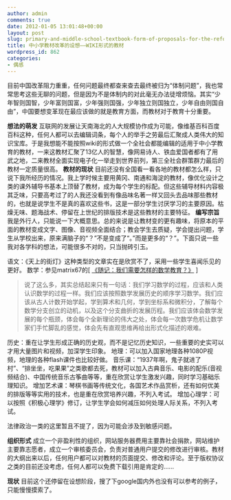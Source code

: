 ```yaml
---
author: admin
comments: true
date: 2012-01-05 13:01:48+00:00
layout: post
slug: primary-and-middle-school-textbook-form-of-proposals-for-the-reform-of-wiki-teaching-material
title: 中小学教材改革的设想——WIKI形式的教材
wordpress_id: 862
categories:
- 偶感
---
```


目前中国改革阻力重重，任何问题最终都查来查去最终被归为“体制问题”，我也常常思考这些无聊的问题，但是因为不是体制内的对此毫无办法徒增烦恼。其实“少年智则国智，少年富则国富，少年强则国强，少年独立则国独立，少年自由则国自由”，中国要想变革现在最应该做的就是教育方面，而教材对于教育十分重要。
<!-- more -->
**想法的萌发**
互联网的发展让天南海北的人大规模协作成为可能，像维基百科百度百科这种，任何人都可以去编辑词条，每个人的举手之劳最后汇聚成人类伟大的知识宝库。于是我想能不能按照wiki的形式做一个全社会都能编辑的适用于中小学教育的教材，一来这教材汇聚了13亿人的智慧，像网易诗人、铁血爱国者都有了用武之地，二来教材全面实现电子化一举走到世界前列，第三全社会群策群力最后的教材一定质量很高。
**教材的现状**
目前还没有全国看一看各地的教材都怎么样，只说下我所经历的情况。我上学时候主要用黄冈、南通和海淀的教材，像优化设计之类的课外辅导书基本上顶替了教材，成为每个学生的标配。但这些辅导材料内容极其乏味，只要高考过了的人我还没看到有像品味名著一样又回头去品味那些教材的，也就是说学生不是真的喜欢这些书，这是一部分学生讨厌学习的主要原因。枯燥无味、题海战术、停留在上世纪的排版技术是这些教材的主要特征。
**编写宗旨**
我是外行人，只能说一下大概意思。总的来说是让教材变的更有趣味，将原本的平面的教材变成文字、图像、音视频全面结合；教会学生去质疑，学会提出问题，学生从学校出来，原来满脑子的“？”不是变成了“。”而是更多的“？”。下面只说一些我对各学科的想法，可能很多不对的，只当抛砖引玉。

语文：《天上的街灯》这种类型的文章实在是欣赏不了，采用一些学生喜闻乐见的更好。
数学：参见matrix67的[ [《随记：我们需要怎样的数学教育？》](http://www.matrix67.com/blog/archives/4294) ]


> 说了这么多，其实总结起来只有一句话：我们学习数学的过程，应该和人类认识数学的过程一样。我们应该按照数学发展历史的顺序学习数学。我们应该从古人计数开始学起，学到算术和几何，学到坐标系和微积分，了解每个数学分支创立的动机，以及这个分支曲折的发展历程。我们应该体会数学发展的每个瓶颈，体会每个全新理论的伟大之处，体会每一次数学危机让数学家们手忙脚乱的感觉，体会先有直观思维再给出形式化描述的艰难。


历史：重在让学生形成正确的历史观，而不是记忆历史知识，一些重要的史实可以才用大量图片和视频，加深学生印象。
地理：可以加入国家地理各种1080P视频，地理的各种flash课件也比较好做。
音乐课：“1937年啊，鬼子就进了村”、“排坐坐，吃果果”之类歌都去死，教材可以加入古典音乐、电影的配乐(音视频结合)、中国传统音乐古筝曲等等，重在欣赏让学生激发兴趣，同时学习基础乐理知识。
增加艺术课：琴棋书画等传统文化，各国艺术作品赏析，还有如何优美的排版等等实用的技术，也是重在欣赏培养兴趣，不列入考试。
增加心理学：可以按照《积极心理学》修订，让学生学会如何减压如何处理人际关系，不列入考试。

法律政治一类的这里暂且不提了，因为可能会涉及到敏感问题。

**组织形式**
成立一个非盈利性的组织，网站服务器费用主要靠社会捐款，网站维护主要靠志愿者，成立一个审核委员会，负责对普通用户提交的修改进行审核。教材的大纲出来以后，任何用户都可以对教材的页面提交、修改和评论。至于版权协议之类的目前还没考虑，任何人都可以免费下载引用是肯定的……

**现状**
目前这个还停留在设想阶段，搜了下google国内外也没有可以参考的例子，只能慢慢摸索了。
